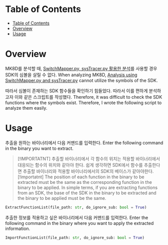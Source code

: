 # Table of Contents
- [Table of Contents](#table-of-contents)
- [Overview](#overview)
- [Usage](#usage)


# Overview

MK8D를 분석할 때, [SwitchMapper.py, sysTracer.py 활용한 분석](https://www.notion.so/SwitchMapper-py-sysTracer-py-e312b893e50a4352ae70c1176ae82408?pvs=21)를 사용할 경우 SDK의 심볼을 살릴 수 없다.
When analyzing MK8D, [Analysis using SwitchMapper.py and sysTracer.py](https://www.notion.so/SwitchMapper-py-sysTracer-py-e312b893e50a4352ae70c1176ae82408?pvs=21) cannot utilize the symbols of the SDK.

따라서 심볼이 존재하는 SDK 함수들을 확인하기 힘들었다. 따라서 이를 편하게 분석하고자 이와 같은 스크립트를 작성했다.
Therefore, it was difficult to check the SDK functions where the symbols exist. Therefore, I wrote the following script to analyze them easily.

# Usage

추출을 원하는 바이너리에서 다음 커맨드를 입력한다.
Enter the following command in the binary you want to extract.

> [!IMPORTATNT]
> 추출할 바이너리에서 각 함수의 위치는 적용할 바이너리에서 대응되는 함수의 위치와 같아야 한다.
쉽게 생각하면 SDK에서 함수를 추출한다면 추출할 바이너리와 적용할 바이너리에서의 SDK의 베이스가 같아야한다.
> [!importatnt]
> The position of each function in the binary to be extracted must be the same as the corresponding function in the binary to be applied.
In simple terms, if you are extracting functions from an SDK, the base of the SDK in the binary to be extracted and the binary to be applied must be the same.

```python
ExtractFunctionList(file_path: str, do_ignore_sub: bool = True)
```

추출한 정보를 적용하고 싶은 바이너리에서 다음 커맨드를 입력한다.
Enter the following command in the binary where you want to apply the extracted information.

```python
ImportFunctionList(file_path: str, do_ignore_sub: bool = True)
```